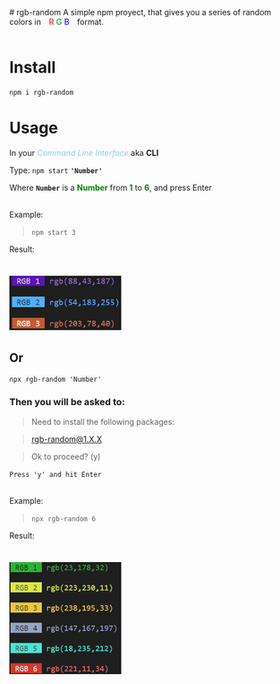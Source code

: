 <body>
# rgb-random
A simple npm proyect, that gives you a series of random colors in  <span style="background-color:#fcfcfc;"><font color="red" bgcolor="#def28d">⠀R </font><font color="green"> G </font><font color="blue"> B⠀</font></span> format.
<br><br>

# Install
```
npm i rgb-random
```

# Usage
In your <font color="skyBlue">*Command Line Interface*</font> aka __CLI__

Type:  `npm start` **`'Number'`**


Where **`Number`** is a **<font color="green">Number</font>** from **<font color="green">1</font>** to **<font color="green">6</font>**, and press Enter

<br>
Example:

> `npm start 3`

Result:

<h1 align="start">
	<img width="200" src="./src/media/ex-3.PNG" alt="Ex 3">
	<br>
</h1>

## Or
```
npx rgb-random 'Number'
```
### Then you will be asked to:
> Need to install the following packages:

> rgb-random@1.X.X

> Ok to proceed? (y)

`Press 'y' and hit Enter`

<br>
Example:

> `npx rgb-random 6`

Result:
<h1 align="start">
	<img width="200" src="./src/media/ex-6.PNG" alt="Ex 6">
	<br>
</h1>

<br>
</body>